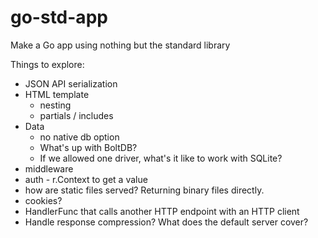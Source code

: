 # go-std-app

Make a Go app using nothing but the standard library

Things to explore:

* JSON API serialization
* HTML template
    * nesting
    * partials / includes
* Data
    * no native db option
    * What's up with BoltDB?
    * If we allowed one driver, what's it like to work with SQLite?
* middleware
* auth - r.Context to get a value
* how are static files served? Returning binary files directly.
* cookies?
* HandlerFunc that calls another HTTP endpoint with an HTTP client
* Handle response compression? What does the default server cover?
